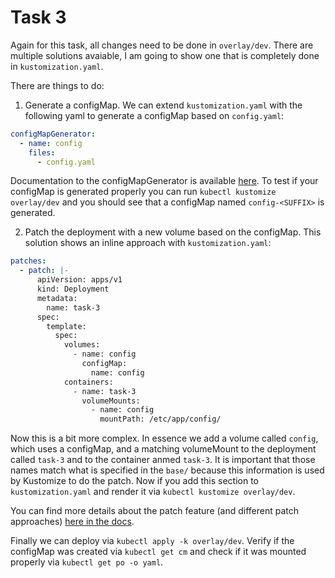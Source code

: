 # Task 3

Again for this task, all changes need to be done in `overlay/dev`. There are multiple solutions avaiable, I am going to show one that is completely done in `kustomization.yaml`.

There are  things to do:
1. Generate a configMap. We can extend `kustomization.yaml` with the following yaml to generate a configMap based on `config.yaml`:
```yaml
configMapGenerator:
  - name: config
    files:
      - config.yaml
```
Documentation to the configMapGenerator is available [here](https://kubectl.docs.kubernetes.io/references/kustomize/kustomization/configmapgenerator/#overriding-base-configmap-values). To test if your configMap is generated properly you can run `kubectl kustomize overlay/dev` and you should see that a configMap named `config-<SUFFIX>` is generated.

2. Patch the deployment with a new volume based on the configMap. This solution shows an inline approach with `kustomization.yaml`:
```yaml
patches:
  - patch: |-
      apiVersion: apps/v1
      kind: Deployment
      metadata:
        name: task-3
      spec:
        template:
          spec:
            volumes:
              - name: config
                configMap:
                  name: config
            containers:
              - name: task-3
                volumeMounts:
                  - name: config
                    mountPath: /etc/app/config/
```

Now this is a bit more complex. In essence we add a volume called `config`, which uses a configMap, and a matching volumeMount to the deployment called `task-3` and to the container anmed `task-3`. It is important that those names match what is specified in the `base/` because this information is used by Kustomize to do the patch. Now if you add this section to `kustomization.yaml` and render it via `kubectl kustomize overlay/dev`.

You can find more details about the patch feature (and different patch approaches) [here in the docs](https://kubectl.docs.kubernetes.io/references/kustomize/kustomization/patches/).

Finally we can deploy via `kubectl apply -k overlay/dev`. Verify if the configMap was created via `kubectl get cm` and check if it was mounted properly via `kubectl get po -o yaml`.
